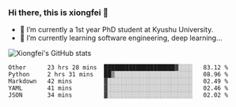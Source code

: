 ### Hi there, this is xiongfei 👋


- 🔭 I’m currently a 1st year PhD student at Kyushu University.
- 🌱 I’m currently learning software engineering, deep learning...

<!--
**Toma62299781/Toma62299781** is a ✨ _special_ ✨ repository because its `README.md` (this file) appears on your GitHub profile.
Here are some ideas to get you started:
-->

![Xiongfei's GitHub stats](https://github-readme-stats.vercel.app/api?username=Toma62299781)

<!--START_SECTION:waka-->
```text
Other      23 hrs 28 mins  ████████████████████▓░░░░   83.12 % 
Python     2 hrs 31 mins   ██▒░░░░░░░░░░░░░░░░░░░░░░   08.96 % 
Markdown   42 mins         ▓░░░░░░░░░░░░░░░░░░░░░░░░   02.49 % 
YAML       41 mins         ▓░░░░░░░░░░░░░░░░░░░░░░░░   02.46 % 
JSON       34 mins         ▓░░░░░░░░░░░░░░░░░░░░░░░░   02.02 % 
```
<!--END_SECTION:waka-->

